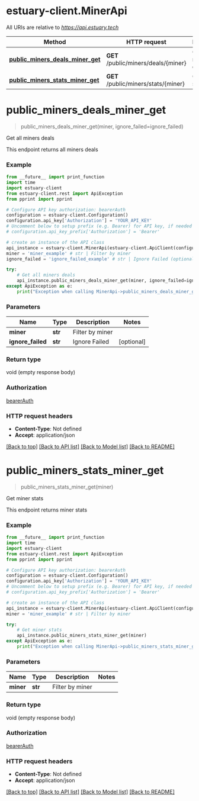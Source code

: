 # estuary-client.MinerApi

All URIs are relative to *https://api.estuary.tech*

Method | HTTP request | Description
------------- | ------------- | -------------
[**public_miners_deals_miner_get**](MinerApi.md#public_miners_deals_miner_get) | **GET** /public/miners/deals/{miner} | Get all miners deals
[**public_miners_stats_miner_get**](MinerApi.md#public_miners_stats_miner_get) | **GET** /public/miners/stats/{miner} | Get miner stats


# **public_miners_deals_miner_get**
> public_miners_deals_miner_get(miner, ignore_failed=ignore_failed)

Get all miners deals

This endpoint returns all miners deals

### Example
```python
from __future__ import print_function
import time
import estuary-client
from estuary-client.rest import ApiException
from pprint import pprint

# Configure API key authorization: bearerAuth
configuration = estuary-client.Configuration()
configuration.api_key['Authorization'] = 'YOUR_API_KEY'
# Uncomment below to setup prefix (e.g. Bearer) for API key, if needed
# configuration.api_key_prefix['Authorization'] = 'Bearer'

# create an instance of the API class
api_instance = estuary-client.MinerApi(estuary-client.ApiClient(configuration))
miner = 'miner_example' # str | Filter by miner
ignore_failed = 'ignore_failed_example' # str | Ignore Failed (optional)

try:
    # Get all miners deals
    api_instance.public_miners_deals_miner_get(miner, ignore_failed=ignore_failed)
except ApiException as e:
    print("Exception when calling MinerApi->public_miners_deals_miner_get: %s\n" % e)
```

### Parameters

Name | Type | Description  | Notes
------------- | ------------- | ------------- | -------------
 **miner** | **str**| Filter by miner | 
 **ignore_failed** | **str**| Ignore Failed | [optional] 

### Return type

void (empty response body)

### Authorization

[bearerAuth](../README.md#bearerAuth)

### HTTP request headers

 - **Content-Type**: Not defined
 - **Accept**: application/json

[[Back to top]](#) [[Back to API list]](../README.md#documentation-for-api-endpoints) [[Back to Model list]](../README.md#documentation-for-models) [[Back to README]](../README.md)

# **public_miners_stats_miner_get**
> public_miners_stats_miner_get(miner)

Get miner stats

This endpoint returns miner stats

### Example
```python
from __future__ import print_function
import time
import estuary-client
from estuary-client.rest import ApiException
from pprint import pprint

# Configure API key authorization: bearerAuth
configuration = estuary-client.Configuration()
configuration.api_key['Authorization'] = 'YOUR_API_KEY'
# Uncomment below to setup prefix (e.g. Bearer) for API key, if needed
# configuration.api_key_prefix['Authorization'] = 'Bearer'

# create an instance of the API class
api_instance = estuary-client.MinerApi(estuary-client.ApiClient(configuration))
miner = 'miner_example' # str | Filter by miner

try:
    # Get miner stats
    api_instance.public_miners_stats_miner_get(miner)
except ApiException as e:
    print("Exception when calling MinerApi->public_miners_stats_miner_get: %s\n" % e)
```

### Parameters

Name | Type | Description  | Notes
------------- | ------------- | ------------- | -------------
 **miner** | **str**| Filter by miner | 

### Return type

void (empty response body)

### Authorization

[bearerAuth](../README.md#bearerAuth)

### HTTP request headers

 - **Content-Type**: Not defined
 - **Accept**: application/json

[[Back to top]](#) [[Back to API list]](../README.md#documentation-for-api-endpoints) [[Back to Model list]](../README.md#documentation-for-models) [[Back to README]](../README.md)

